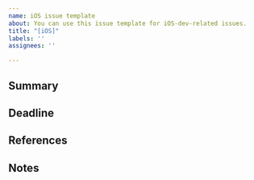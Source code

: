 ```yaml
---
name: iOS issue template
about: You can use this issue template for iOS-dev-related issues.
title: "[iOS]"
labels: ''
assignees: ''

---
```


## Summary

## Deadline

## References

## Notes
